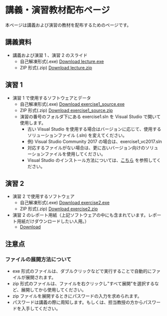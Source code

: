 # 講義・演習教材配布ページ

本ページは講義および演習の教材を配布するためのページです。

## 講義資料

* 講義および演習 1 、演習 2 のスライド
    * 自己解凍形式(.exe) [Download lecture.exe](https://github.com/carele-imgrecog/carele-imgrecog.github.io/releases/download/___version___/lecture.exe)
    * ZIP 形式(.zip) [Download lecture.zip](https://github.com/carele-imgrecog/carele-imgrecog.github.io/releases/download/___version___/lecture.zip)

## 演習 1

* 演習 1 で使用するソフトウェアとデータ
    * 自己解凍形式(.exe) [Download exercise1\_source.exe](https://github.com/carele-imgrecog/carele-imgrecog.github.io/releases/download/___version___/exercise1.exe)
    * ZIP 形式(.zip) [Download exercise1\_source.zip](https://github.com/carele-imgrecog/carele-imgrecog.github.io/releases/download/___version___/exercise1.zip)
    * 演習の番号のフォルダ下にある exercise1.sln を Visual Studio で開いて使用します。
        * 古い Visual Studio を使用する場合はバージョンに応じて、使用するソリューションファイル (.sln) を変えてください。
        * 例) Visual Studio Community 2017 の場合は、exercise1\_vc2017.sln
        * 対応するファイルがない場合は、更に古いバージョン向けのソリューションファイルを使用してください。
        * Visual Studio のインストール方法については、<a href="vs_install.html">こちら</a> を参照してください。

## 演習 2

* 演習 2 で使用するソフトウェア
    * 自己解凍形式(.exe) [Download exercise2.exe](https://github.com/carele-imgrecog/carele-imgrecog.github.io/releases/download/___version___/exercise2.exe)
    * ZIP 形式(.zip) [Download exercise2.zip](https://github.com/carele-imgrecog/carele-imgrecog.github.io/releases/download/___version___/exercise2.zip)
* 演習 2 のレポート用紙（上記ソフトウェアの中にも含まれています。レポート用紙だけダウンロードしたい人用。）
    * [Download](https://github.com/carele-imgrecog/carele-imgrecog.github.io/releases/download/___version___/exercise2_report.doc)

## 注意点

### ファイルの展開方法について

* exe 形式のファイルは、ダブルクリックなどで実行することで自動的にファイルが展開されます。
* zip 形式のファイルは、ファイルを右クリックし"すべて展開"を選択するなど、展開してから使用してください。
* zip ファイルを展開するときにパスワードの入力を求められます。
* パスワードは講義の際に周知します。もしくは、担当教授の方からパスワードを入手してください。
